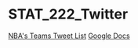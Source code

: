 # STAT_222_Twitter

[NBA's Teams Tweet List](https://twitter.com/NBA/lists/nbateams)
[Google Docs](https://docs.google.com/document/d/1k9TmVZV2lAabuIVZ6cjttiPwTXG8cryL3m2CSsP5JDw/edit?ts=56a9100b)
